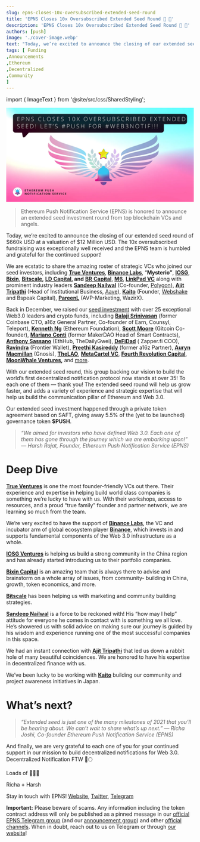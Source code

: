```yaml
---
slug: epns-closes-10x-oversubscribed-extended-seed-round
title: 'EPNS Closes 10x Oversubscribed Extended Seed Round 🌱 🌟'
description: 'EPNS Closes 10x Oversubscribed Extended Seed Round 🌱 🌟'
authors: [push]
image: './cover-image.webp'
text: "Today, we’re excited to announce the closing of our extended seed round of $660k USD at a valuation of $12 Million USD. The 10x oversubscribed fundraising was exceptionally well received and the EPNS team is humbled and grateful for the continued support"
tags: [ Funding
,Announcements
,Ethereum
,Decentralized
,Community
]
---
```

import { ImageText } from '@site/src/css/SharedStyling';

![Cover Image of EPNS Closes 10x Oversubscribed Extended Seed Round 🌱 🌟](./cover-image.webp)

<!--truncate-->

> Ethereum Push Notification Service (EPNS) is honored to announce an extended seed investment round from top blockchain VCs and angels.

Today, we’re excited to announce the closing of our extended seed round of $660k USD at a valuation of $12 Million USD. The 10x oversubscribed fundraising was exceptionally well received and the EPNS team is humbled and grateful for the continued support!

We are ecstatic to share the amazing roster of strategic VCs who joined our seed investors, including [**True Ventures**](https://twitter.com/trueventures), [**Binance Labs**](https://twitter.com/BinanceLabs), “**Mysterio”**, [**IOSG**](https://twitter.com/IOSGVC), [**Bixin**](http://bixincapital.com/), [**Bitscale**](https://bitscale.capital/)**,** [**LD** **Capital**](https://ldcap.com/)**, and** [**BR** **Capital**](https://twitter.com/brcapital_fund), [**M6**](https://momentum6.com/), [**LinkPad VC**](https://twitter.com/linkpadvc) along with prominent industry leaders [**Sandeep Nailwal**](https://twitter.com/sandeepnailwal) (Co-founder, [Polygon](https://twitter.com/0xPolygon)), [**Ajit** **Tripathi**](https://twitter.com/chainyoda) (Head of Institutional Business, [Aave](https://twitter.com/AaveAave)), [**Kaito**](https://twitter.com/CoffeeTimesTW)  (Founder, [Webshake](https://twitter.com/WebshakeHQ) and Bspeak Capital), [**PareenL**](https://twitter.com/PareenL) (AVP-Marketing, WazirX).

Back in December, we raised our [seed investment](https://medium.com/ethereum-push-notification-service/ethereum-push-notification-service-successfully-raises-750k-usd-in-seed-round-bec41eadd84d) with over 25 exceptional Web3.0 leaders and crypto funds, including [**Balaji** **Srinivasan**](https://twitter.com/balajis) (former Coinbase CTO, a16z General Partner, Co-founder of Earn, Counsyl, Teleport), [**Kenneth** **Ng**](https://twitter.com/nkennethk) (Ethereum Foundation), [**Scott** **Moore**](https://twitter.com/notscottmoore) (Gitcoin Co-founder), [**Mariano** **Conti**](https://twitter.com/nanexcool) (former MakerDAO Head of Smart Contracts), [**Anthony** **Sassano**](https://twitter.com/sassal0x) (EthHub, TheDailyGwei), [**DeFiDad**](https://twitter.com/DeFi_Dad) ( Zapper.fi COO), [**Ravindra**](https://twitter.com/ravidsrk) (Frontier Wallet), [**Preethi** **Kasireddy**](https://twitter.com/iam_preethi) (former a16z Partner), [**Auryn** **Macmillan**](https://twitter.com/auryn_macmillan) (Gnosis), [**TheLAO**](https://twitter.com/TheLAOOfficial), [**MetaCartel** **VC**](https://twitter.com/VENTURE_DAO), [**Fourth Revolution Capital**](https://twitter.com/4RCapital), [**MoonWhale Ventures**](https://twitter.com/MoonwhaleBV)**,** and [more](https://medium.com/ethereum-push-notification-service/ethereum-push-notification-service-successfully-raises-750k-usd-in-seed-round-bec41eadd84d).

With our extended seed round, this group backing our vision to build the world’s first decentralized notification protocol now stands at over 35! To each one of them — thank you! The extended seed round will help us grow faster, and adds a variety of experience and strategic expertise that will help us build the communication pillar of Ethereum and Web 3.0.

Our extended seed investment happened through a private token agreement based on SAFT, giving away 5.5% of the (yet to be launched) governance token **$PUSH**.

> _“We aimed for investors who have defined Web 3.0. Each one of them has gone through the journey which we are embarking upon!” — Harsh Rajat, Founder, Ethereum Push Notification Service (EPNS)_

**Deep Dive**
=============

[**True Ventures**](https://twitter.com/trueventures) is one the most founder-friendly VCs out there. Their experience and expertise in helping build world class companies is something we’re lucky to have with us. With their workshops, access to resources, and a proud “true family” founder and partner network, we are learning so much from the team.

We’re very excited to have the support of [**Binance Labs**](https://labs.binance.com/), the VC and incubator arm of global ecosystem player [**Binance**](https://twitter.com/binance), which invests in and supports fundamental components of the Web 3.0 infrastructure as a whole.

[**IOSG Ventures**](https://twitter.com/IOSGVC) is helping us build a strong community in the China region and has already started introducing us to their portfolio companies.

[**Bixin Capital**](http://bixincapital.com/) is an amazing team that is always there to advise and brainstorm on a whole array of issues, from community- building in China, growth, token economics, and more.

[**Bitscale**](https://bitscale.capital/)  has been helping us with marketing and community building strategies.

[**Sandeep Nailwal**](https://twitter.com/sandeepnailwal) is a force to be reckoned with! His “how may I help” attitude for everyone he comes in contact with is something we all love. He’s showered us with solid advice on making sure our journey is guided by his wisdom and experience running one of the most successful companies in this space.

We had an instant connection with [**Ajit Tripathi**](https://twitter.com/chainyoda) that led us down a rabbit hole of many beautiful coincidences. We are honored to have his expertise in decentralized finance with us.

We’ve been lucky to be working with [**Kaito**](https://twitter.com/CoffeeTimesTW)  building our community and project awareness initiatives in Japan.

What’s next?
============

> _“Extended seed is just one of the many milestones of 2021 that you’ll be hearing about. We can’t wait to share what’s up next.” — Richa Joshi, Co-founder Ethereum Push Notification Service (EPNS)_

And finally, we are very grateful to each one of you for your continued support in our mission to build decentralized notifications for Web 3.0. Decentralized Notification FTW 🚀🌕

Loads of 💖💖💖

Richa **+** Harsh

Stay in touch with EPNS! [Website](https://epns.io/), [Twitter](http://twitter.com/epnsproject), [Telegram](https://t.me/epnsproject)

**Important:** Please beware of scams. Any information including the token contract address will only be published as a pinned message in our [official EPNS Telegram group](https://t.me/epnsproject) (and our [announcement group](https://t.me/epnsprojectnews)) and other [official channels](https://epns.io/). When in doubt, reach out to us on Telegram or through [our website](http://epns.io/)!
